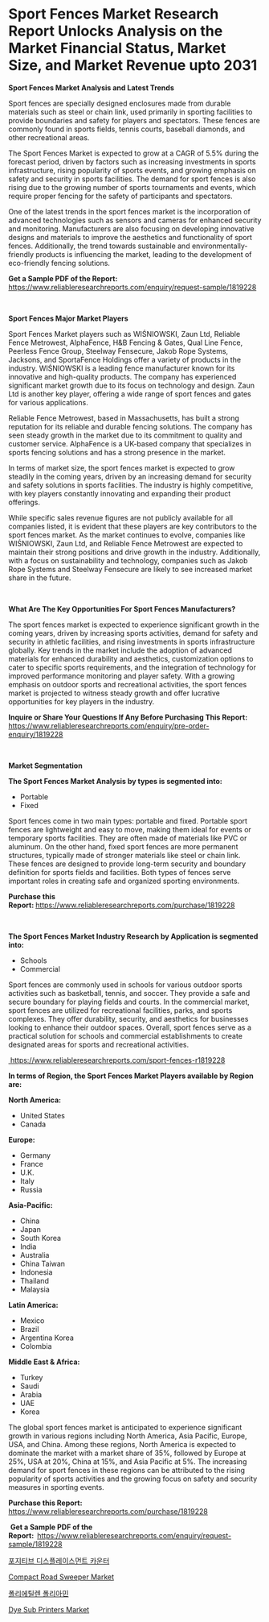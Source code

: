 <p><h1>Sport Fences Market Research Report Unlocks Analysis on the Market Financial Status, Market Size, and Market Revenue upto 2031</h1></p><p><strong>Sport Fences Market Analysis and Latest Trends</strong></p>
<p><p>Sport fences are specially designed enclosures made from durable materials such as steel or chain link, used primarily in sporting facilities to provide boundaries and safety for players and spectators. These fences are commonly found in sports fields, tennis courts, baseball diamonds, and other recreational areas.</p><p>The Sport Fences Market is expected to grow at a CAGR of 5.5% during the forecast period, driven by factors such as increasing investments in sports infrastructure, rising popularity of sports events, and growing emphasis on safety and security in sports facilities. The demand for sport fences is also rising due to the growing number of sports tournaments and events, which require proper fencing for the safety of participants and spectators.</p><p>One of the latest trends in the sport fences market is the incorporation of advanced technologies such as sensors and cameras for enhanced security and monitoring. Manufacturers are also focusing on developing innovative designs and materials to improve the aesthetics and functionality of sport fences. Additionally, the trend towards sustainable and environmentally-friendly products is influencing the market, leading to the development of eco-friendly fencing solutions.</p></p>
<p><strong>Get a Sample PDF of the Report:&nbsp;</strong> <a href="https://www.reliableresearchreports.com/enquiry/request-sample/1819228">https://www.reliableresearchreports.com/enquiry/request-sample/1819228</a></p>
<p>&nbsp;</p>
<p><strong>Sport Fences Major Market Players</strong></p>
<p><p>Sport Fences Market players such as WIŚNIOWSKI, Zaun Ltd, Reliable Fence Metrowest, AlphaFence, H&B Fencing & Gates, Qual Line Fence, Peerless Fence Group, Steelway Fensecure, Jakob Rope Systems, Jacksons, and SportaFence Holdings offer a variety of products in the industry. WIŚNIOWSKI is a leading fence manufacturer known for its innovative and high-quality products. The company has experienced significant market growth due to its focus on technology and design. Zaun Ltd is another key player, offering a wide range of sport fences and gates for various applications.</p><p>Reliable Fence Metrowest, based in Massachusetts, has built a strong reputation for its reliable and durable fencing solutions. The company has seen steady growth in the market due to its commitment to quality and customer service. AlphaFence is a UK-based company that specializes in sports fencing solutions and has a strong presence in the market.</p><p>In terms of market size, the sport fences market is expected to grow steadily in the coming years, driven by an increasing demand for security and safety solutions in sports facilities. The industry is highly competitive, with key players constantly innovating and expanding their product offerings.</p><p>While specific sales revenue figures are not publicly available for all companies listed, it is evident that these players are key contributors to the sport fences market. As the market continues to evolve, companies like WIŚNIOWSKI, Zaun Ltd, and Reliable Fence Metrowest are expected to maintain their strong positions and drive growth in the industry. Additionally, with a focus on sustainability and technology, companies such as Jakob Rope Systems and Steelway Fensecure are likely to see increased market share in the future.</p></p>
<p>&nbsp;</p>
<p><strong>What Are The Key Opportunities For Sport Fences Manufacturers?</strong></p>
<p><p>The sport fences market is expected to experience significant growth in the coming years, driven by increasing sports activities, demand for safety and security in athletic facilities, and rising investments in sports infrastructure globally. Key trends in the market include the adoption of advanced materials for enhanced durability and aesthetics, customization options to cater to specific sports requirements, and the integration of technology for improved performance monitoring and player safety. With a growing emphasis on outdoor sports and recreational activities, the sport fences market is projected to witness steady growth and offer lucrative opportunities for key players in the industry.</p></p>
<p><strong>Inquire or Share Your Questions If Any Before Purchasing This Report:</strong> <a href="https://www.reliableresearchreports.com/enquiry/pre-order-enquiry/1819228">https://www.reliableresearchreports.com/enquiry/pre-order-enquiry/1819228</a></p>
<p>&nbsp;</p>
<p><strong>Market Segmentation</strong></p>
<p><strong>The Sport Fences Market Analysis by types is segmented into:</strong></p>
<p><ul><li>Portable</li><li>Fixed</li></ul></p>
<p><p>Sport fences come in two main types: portable and fixed. Portable sport fences are lightweight and easy to move, making them ideal for events or temporary sports facilities. They are often made of materials like PVC or aluminum. On the other hand, fixed sport fences are more permanent structures, typically made of stronger materials like steel or chain link. These fences are designed to provide long-term security and boundary definition for sports fields and facilities. Both types of fences serve important roles in creating safe and organized sporting environments.</p></p>
<p><strong>Purchase this Report:&nbsp;</strong><a href="https://www.reliableresearchreports.com/purchase/1819228">https://www.reliableresearchreports.com/purchase/1819228</a></p>
<p>&nbsp;</p>
<p><strong>The Sport Fences Market Industry Research by Application is segmented into:</strong></p>
<p><ul><li>Schools</li><li>Commercial</li></ul></p>
<p><p>Sport fences are commonly used in schools for various outdoor sports activities such as basketball, tennis, and soccer. They provide a safe and secure boundary for playing fields and courts. In the commercial market, sport fences are utilized for recreational facilities, parks, and sports complexes. They offer durability, security, and aesthetics for businesses looking to enhance their outdoor spaces. Overall, sport fences serve as a practical solution for schools and commercial establishments to create designated areas for sports and recreational activities.</p></p>
<p><a href="https://www.reliableresearchreports.com/sport-fences-r1819228">&nbsp;https://www.reliableresearchreports.com/sport-fences-r1819228</a></p>
<p><strong>In terms of Region, the Sport Fences Market Players available by Region are:</strong></p>
<p>
    <p> <strong> North America: </strong>
        <ul>
            <li>United States</li>
            <li>Canada</li>
        </ul>
        </p> 
    <p> <strong> Europe: </strong>
        <ul>
            <li>Germany</li>
            <li>France</li>
            <li>U.K.</li>
            <li>Italy</li>
            <li>Russia</li>
        </ul>
        </p> 
    <p> <strong> Asia-Pacific: </strong>
        <ul>
            <li>China</li>
            <li>Japan</li>
            <li>South Korea</li>
            <li>India</li>
            <li>Australia</li>
            <li>China Taiwan</li>
            <li>Indonesia</li>
            <li>Thailand</li>
            <li>Malaysia</li>
        </ul>
        </p> 
    <p> <strong> Latin America: </strong>
        <ul>
            <li>Mexico</li>
            <li>Brazil</li>
            <li>Argentina Korea</li>
            <li>Colombia</li>
        </ul>
        </p> 
    <p> <strong> Middle East & Africa: </strong>
        <ul>
            <li>Turkey</li>
            <li>Saudi</li>
            <li>Arabia</li>
            <li>UAE</li>
            <li>Korea</li>
        </ul>
    </p>
    </p>
<p><p>The global sport fences market is anticipated to experience significant growth in various regions including North America, Asia Pacific, Europe, USA, and China. Among these regions, North America is expected to dominate the market with a market share of 35%, followed by Europe at 25%, USA at 20%, China at 15%, and Asia Pacific at 5%. The increasing demand for sport fences in these regions can be attributed to the rising popularity of sports activities and the growing focus on safety and security measures in sporting events.</p></p>
<p><strong>Purchase this Report: </strong><a href="https://www.reliableresearchreports.com/purchase/1819228">https://www.reliableresearchreports.com/purchase/1819228</a></p>
<p>&nbsp;<strong>Get a Sample PDF of the Report:&nbsp;&nbsp;</strong><a href="https://www.reliableresearchreports.com/enquiry/request-sample/1819228">https://www.reliableresearchreports.com/enquiry/request-sample/1819228</a></p>
<p><strong></strong></p>
<p><p><a href="https://github.com/khytkeqagplkzqvh/Market-Research-Report-List-2/blob/main/3039646166722.md">포지티브 디스플레이스먼트 카운터</a></p><p><a href="https://github.com/moyahfrancoestellec51j635wcx/Market-Research-Report-List-3/blob/main/compact-road-sweeper-market.md">Compact Road Sweeper Market</a></p><p><a href="https://medium.com/@candidarowe2022/%ED%8F%B4%EB%A6%AC%EC%97%90%ED%8B%B8%EB%A0%8C-%ED%8F%B4%EB%A6%AC%EC%95%84%EB%AF%BC-%EC%8B%9C%EC%9E%A5-%EA%B8%80%EB%A1%9C%EB%B2%8C-%EB%B0%8F-%EC%A7%80%EC%97%AD-%EB%B6%84%EC%84%9D-%EC%A7%80%EC%97%AD-%EA%B5%AD%EA%B0%80-%EC%88%98%EC%A4%80%EC%9D%98-%EB%B6%84%EC%84%9D-%EA%B2%BD%EC%9F%81-%EA%B2%BD%ED%96%A5-%EB%B0%8F-%EA%B2%BD%EC%9F%81-%ED%99%98%EA%B2%BD-%EB%B6%84%EC%84%9D-%EB%B0%8F-%EC%98%88%EC%B8%A1-2024-2031-3b8fd38b789a">폴리에틸렌 폴리아민</a></p><p><a href="https://github.com/mharielmesa/Market-Research-Report-List-4/blob/main/dye-sub-printers-market.md">Dye Sub Printers Market</a></p></p>